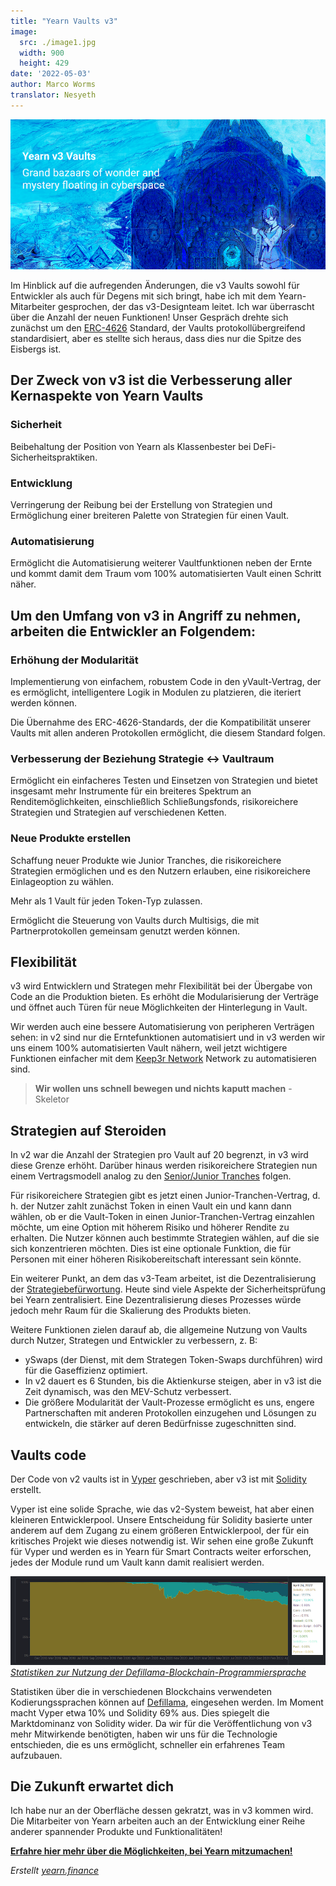 ```yaml
---
title: "Yearn Vaults v3"
image:
  src: ./image1.jpg
  width: 900
  height: 429
date: '2022-05-03'
author: Marco Worms
translator: Nesyeth
---
```


![](./image1.jpg?w=900&h=429)

Im Hinblick auf die aufregenden Änderungen, die v3 Vaults sowohl für Entwickler als auch für Degens mit sich bringt, habe ich mit dem Yearn-Mitarbeiter gesprochen, der das v3-Designteam leitet. Ich war überrascht über die Anzahl der neuen Funktionen! Unser Gespräch drehte sich zunächst um den [ERC-4626](https://twitter.com/iearnfinance/status/1511444220850184197) Standard, der Vaults protokollübergreifend standardisiert, aber es stellte sich heraus, dass dies nur die Spitze des Eisbergs ist.

## Der Zweck von v3 ist die Verbesserung aller Kernaspekte von Yearn Vaults

### Sicherheit

Beibehaltung der Position von Yearn als Klassenbester bei DeFi-Sicherheitspraktiken.

### Entwicklung

Verringerung der Reibung bei der Erstellung von Strategien und Ermöglichung einer breiteren Palette von Strategien für einen Vault.

### Automatisierung

Ermöglicht die Automatisierung weiterer Vaultfunktionen neben der Ernte und kommt damit dem Traum vom 100% automatisierten Vault einen Schritt näher.

## Um den Umfang von v3 in Angriff zu nehmen, arbeiten die Entwickler an Folgendem:

### Erhöhung der Modularität

Implementierung von einfachem, robustem Code in den yVault-Vertrag, der es ermöglicht, intelligentere Logik in Modulen zu platzieren, die iteriert werden können.

Die Übernahme des ERC-4626-Standards, der die Kompatibilität unserer Vaults mit allen anderen Protokollen ermöglicht, die diesem Standard folgen.

### Verbesserung der Beziehung Strategie <-> Vaultraum

Ermöglicht ein einfacheres Testen und Einsetzen von Strategien und bietet insgesamt mehr Instrumente für ein breiteres Spektrum an Renditemöglichkeiten, einschließlich Schließungsfonds, risikoreichere Strategien und Strategien auf verschiedenen Ketten.

### Neue Produkte erstellen

Schaffung neuer Produkte wie Junior Tranches, die risikoreichere Strategien ermöglichen und es den Nutzern erlauben, eine risikoreichere Einlageoption zu wählen.

Mehr als 1 Vault für jeden Token-Typ zulassen.

Ermöglicht die Steuerung von Vaults durch Multisigs, die mit Partnerprotokollen gemeinsam genutzt werden können.

## Flexibilität

v3 wird Entwicklern und Strategen mehr Flexibilität bei der Übergabe von Code an die Produktion bieten. Es erhöht die Modularisierung der Verträge und öffnet auch Türen für neue Möglichkeiten der Hinterlegung in Vault.

Wir werden auch eine bessere Automatisierung von peripheren Verträgen sehen: in v2 sind nur die Erntefunktionen automatisiert und in v3 werden wir uns einem 100% automatisierten Vault nähern, weil jetzt wichtigere Funktionen einfacher mit dem [Keep3r Network](https://keep3r.network/) Network zu automatisieren sind.

> **Wir wollen uns schnell bewegen und nichts kaputt machen** - Skeletor

## Strategien auf Steroiden

In v2 war die Anzahl der Strategien pro Vault auf 20 begrenzt, in v3 wird diese Grenze erhöht. Darüber hinaus werden risikoreichere Strategien nun einem Vertragsmodell analog zu den [Senior/Junior Tranches](https://corporatefinanceinstitute.com/resources/knowledge/finance/junior-tranche-debt/) folgen.

Für risikoreichere Strategien gibt es jetzt einen Junior-Tranchen-Vertrag, d. h. der Nutzer zahlt zunächst Token in einen Vault ein und kann dann wählen, ob er die Vault-Token in einen Junior-Tranchen-Vertrag einzahlen möchte, um eine Option mit höherem Risiko und höherer Rendite zu erhalten. Die Nutzer können auch bestimmte Strategien wählen, auf die sie sich konzentrieren möchten. Dies ist eine optionale Funktion, die für Personen mit einer höheren Risikobereitschaft interessant sein könnte.

Ein weiterer Punkt, an dem das v3-Team arbeitet, ist die Dezentralisierung der [Strategiebefürwortung](https://medium.com/iearn/how-new-yearn-vault-strategies-are-endorsed-8c0e0870790d). Heute sind viele Aspekte der Sicherheitsprüfung bei Yearn zentralisiert. Eine Dezentralisierung dieses Prozesses würde jedoch mehr Raum für die Skalierung des Produkts bieten.

Weitere Funktionen zielen darauf ab, die allgemeine Nutzung von Vaults durch Nutzer, Strategen und Entwickler zu verbessern, z. B:

- ySwaps (der Dienst, mit dem Strategen Token-Swaps durchführen) wird für die Gaseffizienz optimiert.
- In v2 dauert es 6 Stunden, bis die Aktienkurse steigen, aber in v3 ist die Zeit dynamisch, was den MEV-Schutz verbessert.
- Die größere Modularität der Vault-Prozesse ermöglicht es uns, engere Partnerschaften mit anderen Protokollen einzugehen und Lösungen zu entwickeln, die stärker auf deren Bedürfnisse zugeschnitten sind.

## Vaults code

Der Code von v2 vaults ist in [Vyper](https://vyper.readthedocs.io/en/stable/) geschrieben, aber v3 ist mit [Solidity](https://docs.soliditylang.org/en/v0.8.13/) erstellt.

Vyper ist eine solide Sprache, wie das v2-System beweist, hat aber einen kleineren Entwicklerpool. Unsere Entscheidung für Solidity basierte unter anderem auf dem Zugang zu einem größeren Entwicklerpool, der für ein kritisches Projekt wie dieses notwendig ist. Wir sehen eine große Zukunft für Vyper und werden es in Yearn für Smart Contracts weiter erforschen, jedes der Module rund um Vault kann damit realisiert werden.

![](./image2.jpg?w=900&h=253)\
*[Statistiken zur Nutzung der Defillama-Blockchain-Programmiersprache](https://defillama.com/languages)*

Statistiken über die in verschiedenen Blockchains verwendeten Kodierungssprachen können auf [Defillama](https://defillama.com/languages), eingesehen werden. Im Moment macht Vyper etwa 10% und Solidity 69% aus. Dies spiegelt die Marktdominanz von Solidity wider. Da wir für die Veröffentlichung von v3 mehr Mitwirkende benötigten, haben wir uns für die Technologie entschieden, die es uns ermöglicht, schneller ein erfahrenes Team aufzubauen.

## Die Zukunft erwartet dich

Ich habe nur an der Oberfläche dessen gekratzt, was in v3 kommen wird. Die Mitarbeiter von Yearn arbeiten auch an der Entwicklung einer Reihe anderer spannender Produkte und Funktionalitäten!

**[Erfahre hier mehr über die Möglichkeiten, bei Yearn mitzumachen!](https://yearnfinance.notion.site/Join-Us-3e9c95b9bd7846a18c0f1cbe6ab05eda)**

*Erstellt [yearn.finance](https://yearn.finance/#/portfolio)*
